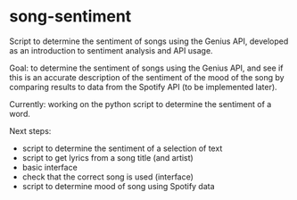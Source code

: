# song-sentiment
Script to determine the sentiment of songs using the Genius API, developed as an introduction to sentiment analysis and API usage.

Goal: to determine the sentiment of songs using the Genius API, and see if this is an accurate description of the sentiment of the mood of the song by comparing results to data from the Spotify API (to be implemented later).

Currently: working on the python script to determine the sentiment of a word.

Next steps:
- script to determine the sentiment of a selection of text
- script to get lyrics from a song title (and artist)
- basic interface
- check that the correct song is used (interface)
- script to determine mood of song using Spotify data
